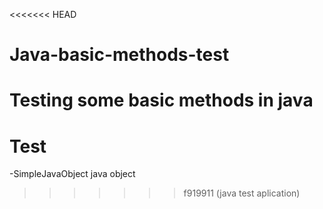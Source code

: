 <<<<<<< HEAD
# Java-basic-methods-test
Testing some basic methods in java
=======
# Test
-SimpleJavaObject
java object
>>>>>>> f919911 (java test aplication)
